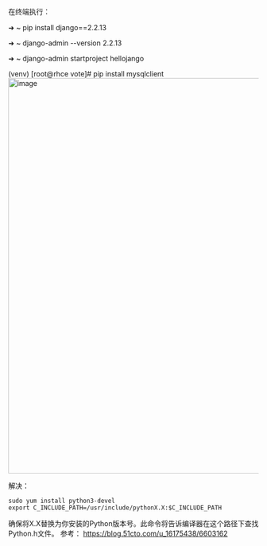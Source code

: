 在终端执行：

➜  ~ pip install django==2.2.13

➜  ~ django-admin --version 
2.2.13

➜  ~ django-admin startproject hellojango




(venv) [root@rhce vote]# pip install mysqlclient
<img width="795" alt="image" src="https://github.com/qiutian2020/python/assets/66943119/17ce817c-7c14-420a-beca-af0b8736e992">

解决：
```shell
sudo yum install python3-devel
export C_INCLUDE_PATH=/usr/include/pythonX.X:$C_INCLUDE_PATH
```
确保将X.X替换为你安装的Python版本号。此命令将告诉编译器在这个路径下查找Python.h文件。
参考：
https://blog.51cto.com/u_16175438/6603162
